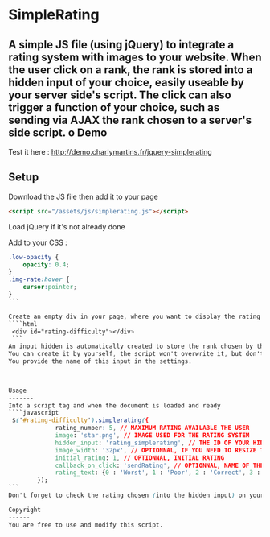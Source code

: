 SimpleRating
=============

A simple JS file (using jQuery) to integrate a rating system with images to your website.
When the user click on a rank, the rank is stored into a hidden input of your choice, easily useable by your server side's script.
The click can also trigger a function of your choice, such as sending via AJAX the rank chosen to a server's side script. 
o
Demo
----
Test it here :
http://demo.charlymartins.fr/jquery-simplerating

Setup
-----
Download the JS file then add it to your page
```html
<script src="/assets/js/simplerating.js"></script>
```
Load jQuery if it's not already done

Add to your CSS :
````css
.low-opacity {
    opacity: 0.4;
}
.img-rate:hover {
    cursor:pointer;
}
```

Create an empty div in your page, where you want to display the rating system
````html
 <div id="rating-difficulty"></div>
 ```
An input hidden is automatically created to store the rank chosen by the user.
You can create it by yourself, the script won't overwrite it, but don't forget the "autocomplete" attribute to avoid problem with Firefox.
You provide the name of this input in the settings.
 


Usage
-------
Into a script tag and when the document is loaded and ready
````javascript
 $('#rating-difficulty').simplerating({
             rating_number: 5, // MAXIMUM RATING AVAILABLE THE USER
             image: 'star.png', // IMAGE USED FOR THE RATING SYSTEM
             hidden_input: 'rating_simplerating', // THE ID OF YOUR HIDDEN INPUT CONTAINING THE USER'S CHOICE
             image_width: '32px', // OPTIONNAL, IF YOU NEED TO RESIZE THE IMAGE
             initial_rating: 1, // OPTIONNAL, INITIAL RATING
             callback_on_click: 'sendRating', // OPTIONNAL, NAME OF THE FUNCTION WITHOUT () CALLED WHEN THE USER CLICK ON A RATING
			 rating_text: {0 : 'Worst', 1 : 'Poor', 2 : 'Correct', 3 : 'Not bad', 4 : 'Great', 5 : 'Awesome'} // OPTIONNAL, TEXT DISPLAYED ACCORDING TO THE RATING CHOSEN, THE "0" RATING IS OPTIONNAL
        });
```
Don't forget to check the rating chosen (into the hidden input) on your server side's script

Copyright
------
You are free to use and modify this script.


